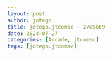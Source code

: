 ```yaml
---
layout: post
author: jotego
title: jotego.jtcomsc - 27e5bb9
date: 2024-07-27
categories: [Arcade, jtcomsc]
tags: [jotego.jtcomsc]
---
```


